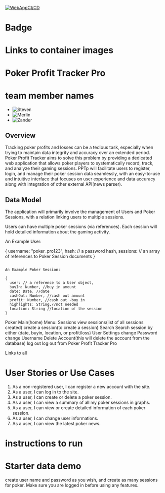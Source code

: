 [![WebAppCI/CD](https://github.com/software-students-fall2023/5-final-project-lastteam/actions/workflows/web-app.yml/badge.svg?branch=main)](https://github.com/software-students-fall2023/5-final-project-lastteam/actions/workflows/web-app.yml)

# Badge

# Links to container images

# Poker Profit Tracker Pro 

# team member names

- ![Steven](https://github.com/stevenkhl446) 
- ![Merlin](https://github.com/wwxihan2) 
- ![Zander](https://github.com/ccczy-czy) 


## Overview

Tracking poker profits and losses can be a tedious task, especially when trying to maintain data integrity and accuracy over an extended period. Poker Profit Tracker aims to solve this problem by providing a dedicated web application that allows poker players to systematically record, track, and analyze their gaming sessions. PPTp will facilitate users to register, login, and manage their poker session data seamlessly, with an easy-to-use and intuitive interface that focuses on user experience and data accuracy along with integration of other external API(news parser).

## Data Model

The application will primarily involve the management of Users and Poker Sessions, with a relation linking users to multiple sessions.

Users can have multiple poker sessions (via references).
Each session will hold detailed information about the gaming activity.

An Example User:

{
  username: "poker_pro123",
  hash: // a password hash,
  sessions: // an array of references to Poker Session documents
}
```

An Example Poker Session:

{
  user: // a reference to a User object,
  buyIn: Number, //buy in amount
  date: Date, //date
  cashOut: Number, //cash out amount
  profit: Number, //cash out -buy in
  highlights: String,//not needed
  location: String //location of the session
}

```
Poker Main(home)
Menu: Sessions
          view sessions(list of all sessions created)
          create a session(to create a session)
       Search
          Search session by either (date, buyin, location, or profit/loss)
       User Settings
          change Password
          change Username
          Delete Account(this will delete the account from the database)
       log out
          log out from Poker Profit Tracker Pro

Links to all 

# User Stories or Use Cases

1. As a non-registered user, I can register a new account with the site.
2. As a user, I can log in to the site.
3. As a user, I can create or delete a poker session.
4. As a user, I can view a summary of all my poker sessions in graphs.
5. As a user, I can view or create detailed information of each poker session.
6. As a user, I can change user informations.
8. As a user, I can view the latest poker news.

# instructions to run

# Starter data demo

create user name and password as you wish, and create as many sessions for poker. Make sure you are logged in before using any features.
